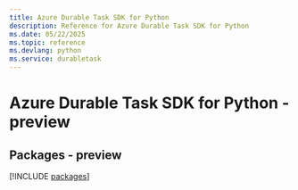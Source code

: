 ```yaml
---
title: Azure Durable Task SDK for Python
description: Reference for Azure Durable Task SDK for Python
ms.date: 05/22/2025
ms.topic: reference
ms.devlang: python
ms.service: durabletask
---
```

# Azure Durable Task SDK for Python - preview
## Packages - preview
[!INCLUDE [packages](durable-task-index.md)]